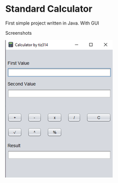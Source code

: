 <h1>Standard Calculator</h1>
<p>First simple project written in Java. With GUI</p>
<p>Screenshots</p>
<img src="screenshots/sample (2).png">
<p>
  <img src="https://img.shields.io/github/license/tiz314/Calculator>
</p>
